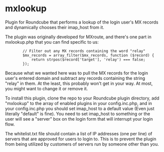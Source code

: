 # mxlookup
Plugin for Roundcube that performs a lookup of the login user's MX records and dynamically chooses their imap_host from it.

The plugin was originally developed for MXroute, and there's one part in mxlookup.php that you can find specific to us:

            // Filter out any MX records containing the word "relay"
            $mx_records = array_filter($mx_records, function ($record) {
                return strpos($record['target'], 'relay') === false;
            });
            
Because what we wanted here was to pull the MX records for the login user's entered domain and subtract any records containing the string "relay" in them. At the least, this probably won't get in your way. At most, you might want to change it or remove it.

To install this plugin, clone the repo to your Roundcube plugin directory, add "mxlookup" to the array of enabled plugins in your config.inc.php, and in your config.inc.php you should set imap_host to a default value (Even just literally "default" is fine). You need to set imap_host to something or the user will see a "server" box on the login form that will interrupt your login flow.

The whitelist.txt file should contain a list of IP addresses (one per line) of servers that are approved for users to login to. This is to prevent the plugin from being utilized by customers of servers run by someone other than you.

